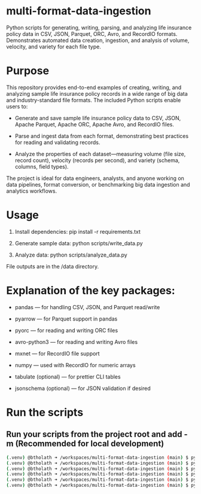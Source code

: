 # multi-format-data-ingestion
Python scripts for generating, writing, parsing, and analyzing life insurance policy data in CSV, JSON, Parquet, ORC, Avro, and RecordIO formats. Demonstrates automated data creation, ingestion, and analysis of volume, velocity, and variety for each file type.

# Purpose
This repository provides end-to-end examples of creating, writing, and analyzing sample life insurance policy records in a wide range of big data and industry-standard file formats. The included Python scripts enable users to:

- Generate and save sample life insurance policy data to CSV, JSON, Apache Parquet, Apache ORC, Apache Avro, and RecordIO files.

- Parse and ingest data from each format, demonstrating best practices for reading and validating records.

- Analyze the properties of each dataset—measuring volume (file size, record count), velocity (records per second), and variety (schema, columns, field types).

The project is ideal for data engineers, analysts, and anyone working on data pipelines, format conversion, or benchmarking big data ingestion and analytics workflows.



# Usage

1. Install dependencies:
   pip install -r requirements.txt

2. Generate sample data:
   python scripts/write_data.py

3. Analyze data:
   python scripts/analyze_data.py

File outputs are in the /data directory.

# Explanation of the key packages:

- pandas — for handling CSV, JSON, and Parquet read/write

- pyarrow — for Parquet support in pandas

- pyorc — for reading and writing ORC files

- avro-python3 — for reading and writing Avro files

- mxnet — for RecordIO file support

- numpy — used with RecordIO for numeric arrays

- tabulate (optional) — for prettier CLI tables

- jsonschema (optional) — for JSON validation if desired


# Run the scripts
## Run your scripts from the project root and add -m (Recommended for local development)
```bash
(.venv) @btholath ➜ /workspaces/multi-format-data-ingestion (main) $ python -m scripts.write_and_read_demo
(.venv) @btholath ➜ /workspaces/multi-format-data-ingestion (main) $ python -m tests.test_avro_utils
(.venv) @btholath ➜ /workspaces/multi-format-data-ingestion (main) $ pytest tests/
(.venv) @btholath ➜ /workspaces/multi-format-data-ingestion (main) $ python -m tests.test_parquet_utils
(.venv) @btholath ➜ /workspaces/multi-format-data-ingestion (main) $ python -m tests.test_orc_utils
(.venv) @btholath ➜ /workspaces/multi-format-data-ingestion (main) $ python -m tests.test_recordio_utils
```

